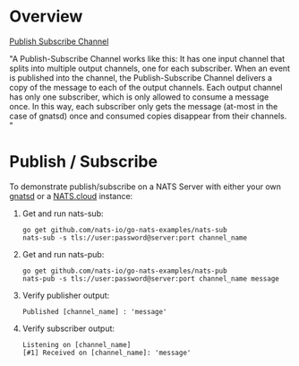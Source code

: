 # Overview
[Publish Subscribe Channel](http://www.enterpriseintegrationpatterns.com/patterns/messaging/PublishSubscribeChannel.html)

"A Publish-Subscribe Channel works like this: It has one input channel
that splits into multiple output channels, one for each subscriber.
When an event is published into the channel, the Publish-Subscribe
Channel delivers a copy of the message to each of the output channels.
Each output channel has only one subscriber, which is only allowed to
consume a message once. In this way, each subscriber only gets the
message (at-most in the case of gnatsd) once and consumed copies disappear from their channels.
"

# Publish / Subscribe
To demonstrate publish/subscribe on a NATS Server with either your own
[gnatsd](http://www.github.com/nats-io/gnatsd) or a
[NATS.cloud](https://www.nats.cloud) instance:

  1. Get and run nats-sub:
     ```
     go get github.com/nats-io/go-nats-examples/nats-sub
     nats-sub -s tls://user:password@server:port channel_name
     ```
  1. Get and run nats-pub:
     ```
     go get github.com/nats-io/go-nats-examples/nats-pub
     nats-pub -s tls://user:password@server:port channel_name message
     ```
  1. Verify publisher output:
     ```
     Published [channel_name] : 'message'
     ```
  1. Verify subscriber output:
     ```
     Listening on [channel_name]
     [#1] Received on [channel_name]: 'message'
     ```
